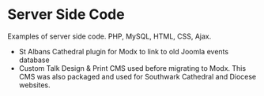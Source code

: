 # Server Side Code
Examples of server side code. PHP, MySQL, HTML, CSS, Ajax.
<ul>
<li>St Albans Cathedral plugin for Modx to link to old Joomla events database</li>
<li>Custom Talk Design &amp; Print CMS used before migrating to Modx. This CMS was also packaged and used for Southwark Cathedral and Diocese websites.</li>
</ul>
